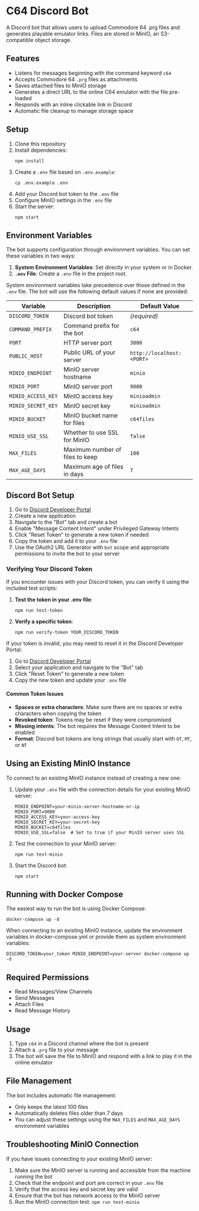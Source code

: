 # C64 Discord Bot

A Discord bot that allows users to upload Commodore 64 .prg files and generates playable emulator links. Files are stored in MinIO, an S3-compatible object storage.

## Features

- Listens for messages beginning with the command keyword `c64`
- Accepts Commodore 64 `.prg` files as attachments
- Saves attached files to MinIO storage
- Generates a direct URL to the online C64 emulator with the file pre-loaded
- Responds with an inline clickable link in Discord
- Automatic file cleanup to manage storage space

## Setup

1. Clone this repository
2. Install dependencies:
   ```
   npm install
   ```
3. Create a `.env` file based on `.env.example`:
   ```
   cp .env.example .env
   ```
4. Add your Discord bot token to the `.env` file
5. Configure MinIO settings in the `.env` file
6. Start the server:
   ```
   npm start
   ```

## Environment Variables

The bot supports configuration through environment variables. You can set these variables in two ways:

1. **System Environment Variables**: Set directly in your system or in Docker.
2. **`.env` File**: Create a `.env` file in the project root.

System environment variables take precedence over those defined in the `.env` file. The bot will use the following default values if none are provided:

| Variable | Description | Default Value |
|----------|-------------|---------------|
| `DISCORD_TOKEN` | Discord bot token | *(required)* |
| `COMMAND_PREFIX` | Command prefix for the bot | `c64` |
| `PORT` | HTTP server port | `3000` |
| `PUBLIC_HOST` | Public URL of your server | `http://localhost:<PORT>` |
| `MINIO_ENDPOINT` | MinIO server hostname | `minio` |
| `MINIO_PORT` | MinIO server port | `9000` |
| `MINIO_ACCESS_KEY` | MinIO access key | `minioadmin` |
| `MINIO_SECRET_KEY` | MinIO secret key | `minioadmin` |
| `MINIO_BUCKET` | MinIO bucket name for files | `c64files` |
| `MINIO_USE_SSL` | Whether to use SSL for MinIO | `false` |
| `MAX_FILES` | Maximum number of files to keep | `100` |
| `MAX_AGE_DAYS` | Maximum age of files in days | `7` |

## Discord Bot Setup

1. Go to [Discord Developer Portal](https://discord.com/developers/applications)
2. Create a new application
3. Navigate to the "Bot" tab and create a bot
4. Enable "Message Content Intent" under Privileged Gateway Intents
5. Click "Reset Token" to generate a new token if needed
6. Copy the token and add it to your `.env` file
7. Use the OAuth2 URL Generator with `bot` scope and appropriate permissions to invite the bot to your server

### Verifying Your Discord Token

If you encounter issues with your Discord token, you can verify it using the included test scripts:

1. **Test the token in your .env file**:
   ```
   npm run test-token
   ```

2. **Verify a specific token**:
   ```
   npm run verify-token YOUR_DISCORD_TOKEN
   ```

If your token is invalid, you may need to reset it in the Discord Developer Portal:
1. Go to [Discord Developer Portal](https://discord.com/developers/applications)
2. Select your application and navigate to the "Bot" tab
3. Click "Reset Token" to generate a new token
4. Copy the new token and update your `.env` file

#### Common Token Issues

- **Spaces or extra characters**: Make sure there are no spaces or extra characters when copying the token
- **Revoked token**: Tokens may be reset if they were compromised
- **Missing intents**: The bot requires the Message Content Intent to be enabled
- **Format**: Discord bot tokens are long strings that usually start with `OT`, `MT`, or `NT`

## Using an Existing MinIO Instance

To connect to an existing MinIO instance instead of creating a new one:

1. Update your `.env` file with the connection details for your existing MinIO server:
   ```
   MINIO_ENDPOINT=your-minio-server-hostname-or-ip
   MINIO_PORT=9000
   MINIO_ACCESS_KEY=your-access-key
   MINIO_SECRET_KEY=your-secret-key
   MINIO_BUCKET=c64files
   MINIO_USE_SSL=false  # Set to true if your MinIO server uses SSL
   ```

2. Test the connection to your MinIO server:
   ```
   npm run test-minio
   ```
   
3. Start the Discord bot:
   ```
   npm start
   ```

## Running with Docker Compose

The easiest way to run the bot is using Docker Compose:

```
docker-compose up -d
```

When connecting to an existing MinIO instance, update the environment variables in docker-compose.yml or provide them as system environment variables:

```
DISCORD_TOKEN=your_token MINIO_ENDPOINT=your-server docker-compose up -d
```

## Required Permissions

- Read Messages/View Channels
- Send Messages
- Attach Files
- Read Message History

## Usage

1. Type `c64` in a Discord channel where the bot is present
2. Attach a `.prg` file to your message
3. The bot will save the file to MinIO and respond with a link to play it in the online emulator

## File Management

The bot includes automatic file management:
- Only keeps the latest 100 files
- Automatically deletes files older than 7 days
- You can adjust these settings using the `MAX_FILES` and `MAX_AGE_DAYS` environment variables

## Troubleshooting MinIO Connection

If you have issues connecting to your existing MinIO server:

1. Make sure the MinIO server is running and accessible from the machine running the bot
2. Check that the endpoint and port are correct in your `.env` file
3. Verify that the access key and secret key are valid
4. Ensure that the bot has network access to the MinIO server
5. Run the MinIO connection test: `npm run test-minio`
